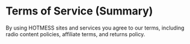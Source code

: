 # Terms of Service (Summary)
By using HOTMESS sites and services you agree to our terms, including radio content policies, affiliate terms, and returns policy.

